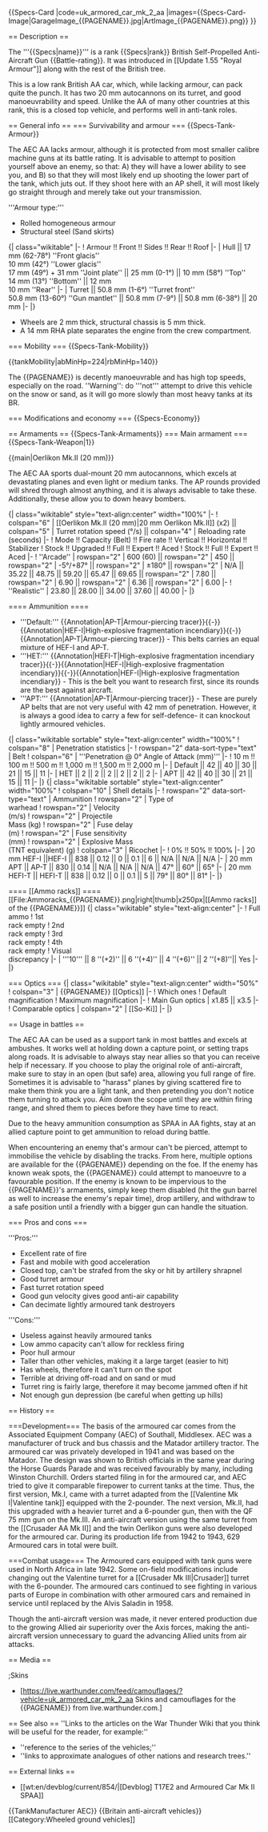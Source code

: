{{Specs-Card
|code=uk_armored_car_mk_2_aa
|images={{Specs-Card-Image|GarageImage_{{PAGENAME}}.jpg|ArtImage_{{PAGENAME}}.png}}
}}

== Description ==
<!-- ''In the description, the first part should be about the history of the creation and combat usage of the vehicle, as well as its key features. In the second part, tell the reader about the ground vehicle in the game. Insert a screenshot of the vehicle, so that if the novice player does not remember the vehicle by name, he will immediately understand what kind of vehicle the article is talking about.'' -->
The '''{{Specs|name}}''' is a rank {{Specs|rank}} British Self-Propelled Anti-Aircraft Gun {{Battle-rating}}. It was introduced in [[Update 1.55 "Royal Armour"]] along with the rest of the British tree.

This is a low rank British AA car, which, while lacking armour, can pack quite the punch. It has two 20 mm autocannons on its turret, and good manoeuvrability and speed. Unlike the AA of many other countries at this rank, this is a closed top vehicle, and performs well in anti-tank roles.

== General info ==
=== Survivability and armour ===
{{Specs-Tank-Armour}}
<!-- ''Describe armour protection. Note the most well protected and key weak areas. Appreciate the layout of modules as well as the number and location of crew members. Is the level of armour protection sufficient, is the placement of modules helpful for survival in combat? If necessary use a visual template to indicate the most secure and weak zones of the armour.'' -->
The AEC AA lacks armour, although it is protected from most smaller calibre machine guns at its battle rating. It is advisable to attempt to position yourself above an enemy, so that: A) they will have a lower ability to see you, and B) so that they will most likely end up shooting the lower part of the tank, which juts out. If they shoot here with an AP shell, it will most likely go straight through and merely take out your transmission.

'''Armour type:'''

* Rolled homogeneous armour
* Structural steel (Sand skirts)

{| class="wikitable"
|-
! Armour !! Front !! Sides !! Rear !! Roof
|-
| Hull || 17 mm (62-78°) ''Front glacis'' <br> 10 mm (42°) ''Lower glacis'' <br> 17 mm (49°) + 31 mm ''Joint plate'' || 25 mm (0-1°) || 10 mm (58°) ''Top'' <br> 14 mm (13°) ''Bottom'' || 12 mm <br> 10 mm ''Rear''
|-
| Turret || 50.8 mm (1-6°) ''Turret front'' <br> 50.8 mm (13-60°) ''Gun mantlet'' || 50.8 mm (7-9°) || 50.8 mm (6-38°) || 20 mm
|-
|}

* Wheels are 2 mm thick, structural chassis is 5 mm thick.
* A 14 mm RHA plate separates the engine from the crew compartment.

=== Mobility ===
{{Specs-Tank-Mobility}}
<!-- ''Write about the mobility of the ground vehicle. Estimate the specific power and manoeuvrability, as well as the maximum speed forwards and backwards.'' -->

{{tankMobility|abMinHp=224|rbMinHp=140}}

The {{PAGENAME}} is decently manoeuvrable and has high top speeds, especially on the road. ''Warning'': do '''not''' attempt to drive this vehicle on the snow or sand, as it will go more slowly than most heavy tanks at its BR.

=== Modifications and economy ===
{{Specs-Economy}}

== Armaments ==
{{Specs-Tank-Armaments}}
=== Main armament ===
{{Specs-Tank-Weapon|1}}
<!-- ''Give the reader information about the characteristics of the main gun. Assess its effectiveness in a battle based on the reloading speed, ballistics and the power of shells. Do not forget about the flexibility of the fire, that is how quickly the cannon can be aimed at the target, open fire on it and aim at another enemy. Add a link to the main article on the gun: <code><nowiki>{{main|Name of the weapon}}</nowiki></code>. Describe in general terms the ammunition available for the main gun. Give advice on how to use them and how to fill the ammunition storage.'' -->
{{main|Oerlikon Mk.II (20 mm)}}

The AEC AA sports dual-mount 20 mm autocannons, which excels at devastating planes and even light or medium tanks. The AP rounds provided will shred through almost anything, and it is always advisable to take these. Additionally, these allow you to down heavy bombers.

{| class="wikitable" style="text-align:center" width="100%"
|-
! colspan="6" | [[Oerlikon Mk.II (20 mm)|20 mm Oerlikon Mk.II]] (x2) || colspan="5" | Turret rotation speed (°/s) || colspan="4" | Reloading rate (seconds)
|-
! Mode !! Capacity (Belt) !! Fire rate !! Vertical !! Horizontal !! Stabilizer
! Stock !! Upgraded !! Full !! Expert !! Aced
! Stock !! Full !! Expert !! Aced
|-
! ''Arcade''
| rowspan="2" | 600 (60) || rowspan="2" | 450 || rowspan="2" | -5°/+87° || rowspan="2" | ±180° || rowspan="2" | N/A || 35.22 || 48.75 || 59.20 || 65.47 || 69.65 || rowspan="2" | 7.80 || rowspan="2" | 6.90 || rowspan="2" | 6.36 || rowspan="2" | 6.00
|-
! ''Realistic''
| 23.80 || 28.00 || 34.00 || 37.60 || 40.00
|-
|}

==== Ammunition ====

* '''Default:''' {{Annotation|AP-T|Armour-piercing tracer}}{{-}}{{Annotation|HEF-I|High-explosive fragmentation incendiary}}{{-}}{{Annotation|AP-T|Armour-piercing tracer}} - This belts carries an equal mixture of HEF-I and AP-T.
* '''HET:''' {{Annotation|HEFI-T|High-explosive fragmentation incendiary tracer}}{{-}}{{Annotation|HEF-I|High-explosive fragmentation incendiary}}{{-}}{{Annotation|HEF-I|High-explosive fragmentation incendiary}} - This is the belt you want to research first, since its rounds are the best against aircraft.
* '''APT:''' {{Annotation|AP-T|Armour-piercing tracer}} - These are purely AP belts that are not very useful with 42 mm of penetration. However, it is always a good idea to carry a few for self-defence- it can knockout lightly armoured vehicles.

{| class="wikitable sortable" style="text-align:center" width="100%"
! colspan="8" | Penetration statistics
|-
! rowspan="2" data-sort-type="text" | Belt
! colspan="6" | '''Penetration @ 0° Angle of Attack (mm)'''
|-
! 10 m !! 100 m !! 500 m !! 1,000 m !! 1,500 m !! 2,000 m
|-
| Default || 42 || 40 || 30 || 21 || 15 || 11
|-
| HET || 2 || 2 || 2 || 2 || 2 || 2
|-
| APT || 42 || 40 || 30 || 21 || 15 || 11
|-
|}
{| class="wikitable sortable" style="text-align:center" width="100%"
! colspan="10" | Shell details
|-
! rowspan="2" data-sort-type="text" | Ammunition
! rowspan="2" | Type of<br>warhead
! rowspan="2" | Velocity<br>(m/s)
! rowspan="2" | Projectile<br>Mass (kg)
! rowspan="2" | Fuse delay<br>(m)
! rowspan="2" | Fuse sensitivity<br>(mm)
! rowspan="2" | Explosive Mass<br>(TNT equivalent) (g)
! colspan="3" | Ricochet
|-
! 0% !! 50% !! 100%
|-
| 20 mm HEF-I ||HEF-I || 838 || 0.12 || 0 || 0.1 || 6 || N/A || N/A || N/A
|-
| 20 mm APT || AP-T || 830 || 0.14 || N/A || N/A || N/A || 47° || 60° || 65°
|-
| 20 mm HEFI-T || HEFI-T || 838 || 0.12 || 0 || 0.1 || 5 || 79° || 80° || 81°
|-
|}

==== [[Ammo racks]] ====
[[File:Ammoracks_{{PAGENAME}}.png|right|thumb|x250px|[[Ammo racks]] of the {{PAGENAME}}]]
{| class="wikitable" style="text-align:center"
|-
! Full<br>ammo
! 1st<br>rack empty
! 2nd<br>rack empty
! 3rd<br>rack empty
! 4th<br>rack empty
! Visual<br>discrepancy
|-
| '''10''' || 8 ''(+2)'' || 6 ''(+4)'' || 4 ''(+6)'' || 2 ''(+8)''|| Yes
|-
|}

=== Optics ===
{| class="wikitable" style="text-align:center" width="50%"
! colspan="3" | {{PAGENAME}} [[Optics]]
|-
! Which ones
! Default magnification
! Maximum magnification
|-
! Main Gun optics
| x1.85 || x3.5
|-
! Comparable optics
| colspan="2" | [[So-Ki]]
|-
|}

== Usage in battles ==
<!-- ''Describe the tactics of playing in the vehicle, the features of using vehicles in the team and advice on tactics. Refrain from creating a "guide" - do not impose a single point of view but instead give the reader food for thought. Describe the most dangerous enemies and give recommendations on fighting them. If necessary, note the specifics of the game in different modes (AB, RB, SB).'' -->
The AEC AA can be used as a support tank in most battles and excels at ambushes. It works well at holding down a capture point, or setting traps along roads. It is advisable to always stay near allies so that you can receive help if necessary. If you choose to play the original role of anti-aircraft, make sure to stay in an open (but safe) area, allowing you full range of fire. Sometimes it is advisable to "harass" planes by giving scattered fire to make them think you are a light tank, and then pretending you don't notice them turning to attack you. Aim down the scope until they are within firing range, and shred them to pieces before they have time to react.

Due to the heavy ammunition consumption as SPAA in AA fights, stay at an allied capture point to get ammunition to reload during battle.

When encountering an enemy that's armour can't be pierced, attempt to immobilise the vehicle by disabling the tracks. From here, multiple options are available for the {{PAGENAME}} depending on the foe. If the enemy has known weak spots, the {{PAGENAME}} could attempt to manoeuvre to a favourable position. If the enemy is known to be impervious to the {{PAGENAME}}'s armaments, simply keep them disabled (hit the gun barrel as well to increase the enemy's repair time), drop artillery, and withdraw to a safe position until a friendly with a bigger gun can handle the situation.

=== Pros and cons ===
<!-- ''Summarise and briefly evaluate the vehicle in terms of its characteristics and combat effectiveness. Mark its pros and cons in a bulleted list. Try not to use more than 6 points for each of the characteristics. Avoid using categorical definitions such as "bad", "good" and the like - use substitutions with softer forms such as "inadequate" and "effective".'' -->

'''Pros:'''

* Excellent rate of fire
* Fast and mobile with good acceleration
* Closed top, can't be strafed from the sky or hit by artillery shrapnel
* Good turret armour
* Fast turret rotation speed
* Good gun velocity gives good anti-air capability
* Can decimate lightly armoured tank destroyers

'''Cons:'''

* Useless against heavily armoured tanks
* Low ammo capacity can't allow for reckless firing
* Poor hull armour
* Taller than other vehicles, making it a large target (easier to hit)
* Has wheels, therefore it can't turn on the spot
* Terrible at driving off-road and on sand or mud
* Turret ring is fairly large, therefore it may become jammed often if hit
* Not enough gun depression (be careful when getting up hills)

== History ==
<!-- ''Describe the history of the creation and combat usage of the vehicle in more detail than in the introduction. If the historical reference turns out to be too long, take it to a separate article, taking a link to the article about the vehicle and adding a block "/History" (example: <nowiki>https://wiki.warthunder.com/(Vehicle-name)/History</nowiki>) and add a link to it here using the <code>main</code> template. Be sure to reference text and sources by using <code><nowiki><ref></ref></nowiki></code>, as well as adding them at the end of the article with <code><nowiki><references /></nowiki></code>. This section may also include the vehicle's dev blog entry (if applicable) and the in-game encyclopedia description (under <code><nowiki>=== In-game description ===</nowiki></code>, also if applicable).'' -->
===Development===
The basis of the armoured car comes from the Associated Equipment Company (AEC) of Southall, Middlesex. AEC was a manufacturer of truck and bus chassis and the Matador artillery tractor. The armoured car was privately developed in 1941 and was based on the Matador. The design was shown to British officials in the same year during the Horse Guards Parade and was received favourably by many, including Winston Churchill. Orders started filing in for the armoured car, and AEC tried to give it comparable firepower to current tanks at the time. Thus, the first version, Mk.I, came with a turret adapted from the [[Valentine Mk I|Valentine tank]] equipped with the 2-pounder. The next version, Mk.II, had this upgraded with a heavier turret and a 6-pounder gun, then with the QF 75 mm gun on the Mk.III. An anti-aircraft version using the same turret from the [[Crusader AA Mk II]] and the twin Oerlikon guns were also developed for the armoured car. During its production life from 1942 to 1943, 629 Armoured cars in total were built.

===Combat usage===
The Armoured cars equipped with tank guns were used in North Africa in late 1942. Some on-field modifications include changing out the Valentine turret for a [[Crusader Mk III|Crusader]] turret with the 6-pounder. The armoured cars continued to see fighting in various parts of Europe in combination with other armoured cars and remained in service until replaced by the Alvis Saladin in 1958.

Though the anti-aircraft version was made, it never entered production due to the growing Allied air superiority over the Axis forces, making the anti-aircraft version unnecessary to guard the advancing Allied units from air attacks.

== Media ==
<!-- ''Excellent additions to the article would be video guides, screenshots from the game, and photos.'' -->

;Skins
* [https://live.warthunder.com/feed/camouflages/?vehicle=uk_armored_car_mk_2_aa Skins and camouflages for the {{PAGENAME}} from live.warthunder.com.]

== See also ==
''Links to the articles on the War Thunder Wiki that you think will be useful for the reader, for example:''

* ''reference to the series of the vehicles;''
* ''links to approximate analogues of other nations and research trees.''

== External links ==
<!-- ''Paste links to sources and external resources, such as:''
* ''topic on the official game forum;''
* ''other literature.'' -->

* [[wt:en/devblog/current/854/|[Devblog] T17E2 and Armoured Car Mk II SPAA]]

{{TankManufacturer AEC}}
{{Britain anti-aircraft vehicles}}
[[Category:Wheeled ground vehicles]]